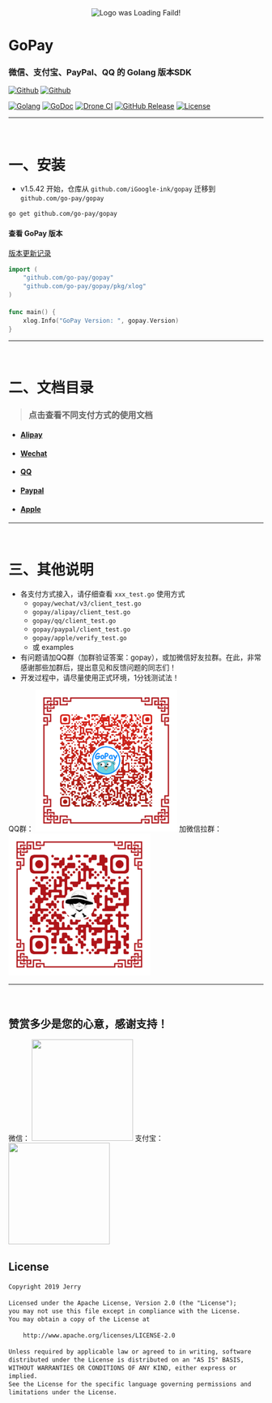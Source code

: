 <div align=center><img width="240" height="240" alt="Logo was Loading Faild!" src="https://raw.githubusercontent.com/go-pay/gopay/main/logo.png"/></div>

# GoPay

### 微信、支付宝、PayPal、QQ 的 Golang 版本SDK

[![Github](https://img.shields.io/github/followers/iGoogle-ink?label=Follow&style=social)](https://github.com/iGoogle-ink)
[![Github](https://img.shields.io/github/forks/go-pay/gopay?label=Fork&style=social)](https://github.com/go-pay/gopay/fork)

[![Golang](https://img.shields.io/badge/golang-1.16-brightgreen.svg)](https://golang.google.cn)
[![GoDoc](https://img.shields.io/badge/doc-pkg.go.dev-informational.svg)](https://pkg.go.dev/github.com/go-pay/gopay)
[![Drone CI](https://cloud.drone.io/api/badges/go-pay/gopay/status.svg)](https://cloud.drone.io/go-pay/gopay)
[![GitHub Release](https://img.shields.io/github/v/release/go-pay/gopay)](https://github.com/go-pay/gopay/releases)
[![License](https://img.shields.io/github/license/go-pay/gopay)](https://www.apache.org/licenses/LICENSE-2.0)

---

<br>

# 一、安装

- v1.5.42 开始，仓库从 `github.com/iGoogle-ink/gopay` 迁移到 `github.com/go-pay/gopay`

```bash
go get github.com/go-pay/gopay
```

#### 查看 GoPay 版本

  [版本更新记录](https://github.com/go-pay/gopay/blob/main/release_note.txt)

```go
import (
    "github.com/go-pay/gopay"
    "github.com/go-pay/gopay/pkg/xlog"
)

func main() {
    xlog.Info("GoPay Version: ", gopay.Version)
}
```

---

<br>

# 二、文档目录

> ### 点击查看不同支付方式的使用文档

* #### [Alipay](https://github.com/go-pay/gopay/blob/main/doc/alipay.md)
* #### [Wechat](https://github.com/go-pay/gopay/blob/main/doc/wechat_v3.md)
* #### [QQ](https://github.com/go-pay/gopay/blob/main/doc/qq.md)
* #### [Paypal](https://github.com/go-pay/gopay/blob/main/doc/paypal.md)
* #### [Apple](https://github.com/go-pay/gopay/blob/main/doc/apple.md)

---

<br>

# 三、其他说明

* 各支付方式接入，请仔细查看 `xxx_test.go` 使用方式
    * `gopay/wechat/v3/client_test.go`
    * `gopay/alipay/client_test.go`
    * `gopay/qq/client_test.go`
    * `gopay/paypal/client_test.go`
    * `gopay/apple/verify_test.go`
    * 或 examples
* 有问题请加QQ群（加群验证答案：gopay），或加微信好友拉群。在此，非常感谢那些加群后，提出意见和反馈问题的同志们！
* 开发过程中，请尽量使用正式环境，1分钱测试法！

QQ群：
<img width="280" height="280" src="https://raw.githubusercontent.com/go-pay/gopay/main/qq_gopay.png"/>
加微信拉群：
<img width="280" height="280" src="https://raw.githubusercontent.com/go-pay/gopay/main/wechat_jerry.png"/>

---

<br>

## 赞赏多少是您的心意，感谢支持！

微信：
<img width="200" height="200" src="https://raw.githubusercontent.com/go-pay/gopay/main/zanshang_wx.png"/>
支付宝：
<img width="200" height="200" src="https://raw.githubusercontent.com/go-pay/gopay/main/zanshang_zfb.png"/>

## License

```
Copyright 2019 Jerry

Licensed under the Apache License, Version 2.0 (the "License");
you may not use this file except in compliance with the License.
You may obtain a copy of the License at

    http://www.apache.org/licenses/LICENSE-2.0

Unless required by applicable law or agreed to in writing, software
distributed under the License is distributed on an "AS IS" BASIS,
WITHOUT WARRANTIES OR CONDITIONS OF ANY KIND, either express or implied.
See the License for the specific language governing permissions and
limitations under the License.
```